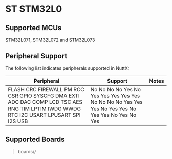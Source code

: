 # ST STM32L0

## Supported MCUs

STM32L071, STM32L072 and STM32L073

## Peripheral Support

The following list indicates peripherals supported in NuttX:

| Peripheral                                                                                                                            | Support                                                                                            | Notes |
| ------------------------------------------------------------------------------------------------------------------------------------- | -------------------------------------------------------------------------------------------------- | ----- |
| FLASH CRC FIREWALL PM RCC CSR GPIO SYSCFG DMA EXTI ADC DAC COMP LCD TSC AES RNG TIM LPTIM IWDG WWDG RTC I2C USART LPUSART SPI I2S USB | No No No No Yes No Yes Yes Yes Yes Yes No No No No Yes Yes Yes No Yes Yes No Yes Yes No Yes No Yes |       |

## Supported Boards

> boards/*/*
